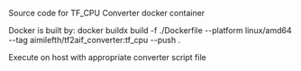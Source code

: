 Source code for TF_CPU Converter docker container

Docker is built by:
docker buildx build -f ./Dockerfile --platform linux/amd64 --tag aimilefth/tf2aif_converter:tf_cpu --push .

Execute on host with appropriate converter script file